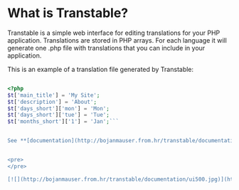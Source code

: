 # What is Transtable? #
Transtable is a simple web interface for editing translations for your PHP application. Translations are stored in PHP arrays. For each language it will generate one .php file with translations that you can include in your application.

This is an example of a translation file generated by Transtable:

```php

<?php
$t['main_title'] = 'My Site';
$t['description'] = 'About';
$t['days_short']['mon'] = 'Mon';
$t['days_short']['tue'] = 'Tue';
$t['months_short']['1'] = 'Jan';```


See **[documentation](http://bojanmauser.from.hr/transtable/documentation)** & **[demo](http://bojanmauser.from.hr/transtable)**, updates page for [changelog](http://code.google.com/p/transtable/source/list)


<pre>
</pre>

[![](http://bojanmauser.from.hr/transtable/documentation/ui500.jpg)](http://bojanmauser.from.hr/transtable)

